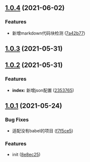 ## [1.0.4](https://gitee.com/agile-development-system/eslint-config-js/compare/v1.0.3...v1.0.4) (2021-06-02)


### Features

* 新增markdown代码块检测 ([7a42b77](https://gitee.com/agile-development-system/eslint-config-js/commits/7a42b77bcdaacd7ce57d45591910f0c26c0443de))



## [1.0.3](https://gitee.com/agile-development-system/eslint-config-js/compare/v1.0.2...v1.0.3) (2021-05-31)



## [1.0.2](https://gitee.com/agile-development-system/eslint-config-js/compare/v1.0.1...v1.0.2) (2021-05-31)


### Features

* **index:** 新增json配置 ([2353765](https://gitee.com/agile-development-system/eslint-config-js/commits/2353765fedc8c46601db87d1e435515f384e0e63))



## [1.0.1](https://gitee.com/agile-development-system/eslint-config-js/compare/8e8ec25923fd3641efbc7c114df34c60aa6b1457...v1.0.1) (2021-05-24)


### Bug Fixes

* 适配没有babel的项目 ([f7f5ce5](https://gitee.com/agile-development-system/eslint-config-js/commits/f7f5ce59094bd9a503f432c8078d74ead35011b9))


### Features

* init ([8e8ec25](https://gitee.com/agile-development-system/eslint-config-js/commits/8e8ec25923fd3641efbc7c114df34c60aa6b1457))



